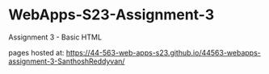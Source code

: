 # WebApps-S23-Assignment-3
Assignment 3 - Basic HTML

pages hosted at: https://44-563-web-apps-s23.github.io/44563-webapps-assignment-3-SanthoshReddyvan/
